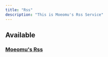```yaml
---
title: "Rss"
description: "This is Moeomu's Rss Service"
---
```


## Available

### [Moeomu's Rss](https://rss.moeomu.com)
